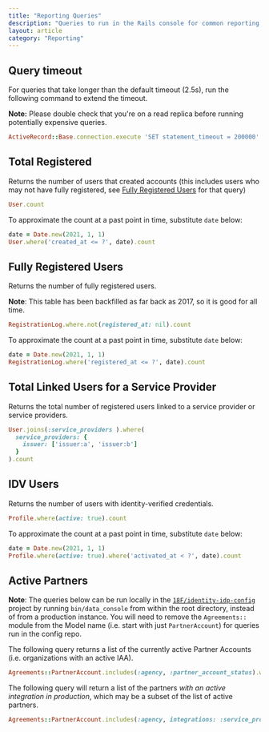 ```yaml
---
title: "Reporting Queries"
description: "Queries to run in the Rails console for common reporting questions"
layout: article
category: "Reporting"
---
```


## Query timeout

For queries that take longer than the default timeout (2.5s), run the following command to extend the timeout.

**Note:** Please double check that you're on a read replica before running potentially expensive queries.

```ruby
ActiveRecord::Base.connection.execute 'SET statement_timeout = 200000'
```

## Total Registered

Returns the number of users that created accounts (this includes users who may not have fully registered, see [Fully Registered Users](#fully-registered-users) for that query)

```ruby
User.count
```

To approximate the count at a past point in time, substitute `date` below:

```ruby
date = Date.new(2021, 1, 1)
User.where('created_at <= ?', date).count
```

## Fully Registered Users

Returns the number of fully registered users.

**Note**: This table has been backfilled as far back as 2017, so it is good for all time.

```ruby
RegistrationLog.where.not(registered_at: nil).count
```

To approximate the count at a past point in time, substitute `date` below:

```ruby
date = Date.new(2021, 1, 1)
RegistrationLog.where('registered_at <= ?', date).count
```

## Total Linked Users for a Service Provider

Returns the total number of registered users linked to a service provider or service providers.

```ruby
User.joins(:service_providers ).where(
  service_providers: {
    issuer: ['issuer:a', 'issuer:b']
  }
).count
```

## IDV Users

Returns the number of users with identity-verified credentials.

```ruby
Profile.where(active: true).count
```

To approximate the count at a past point in time, substitute `date` below:

```ruby
date = Date.new(2021, 1, 1)
Profile.where(active: true).where('activated_at < ?', date).count
```

## Active Partners

**Note**: The queries below can be run locally in the [`18F/identity-idp-config`](https://github.com/18F/identity-idp-config) project by running `bin/data_console` from within the root directory, instead of from a production instance. You will need to remove the `Agreements::` module from the Model name (i.e. start with just `PartnerAccount`) for queries run in the config repo.

The following query returns a list of the currently active Partner Accounts (i.e. organizations with an active IAA).

```ruby
Agreements::PartnerAccount.includes(:agency, :partner_account_status).where(partner_account_statuses: { name: 'active' }).distinct
```

The following query will return a list of the partners *with an active integration in production*, which may be a subset of the list of active partners.

```ruby
Agreements::PartnerAccount.includes(:agency, integrations: :service_provider).where(service_providers: { restrict_to_deploy_env: 'prod', active: true }).distinct
```
